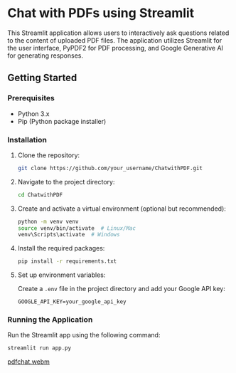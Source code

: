 # Chat with PDFs using Streamlit

This Streamlit application allows users to interactively ask questions related to the content of uploaded PDF files. The application utilizes Streamlit for the user interface, PyPDF2 for PDF processing, and Google Generative AI for generating responses.

## Getting Started

### Prerequisites

- Python 3.x
- Pip (Python package installer)

### Installation

1. Clone the repository:

    ```bash
    git clone https://github.com/your_username/ChatwithPDF.git
    ```

2. Navigate to the project directory:

    ```bash
    cd ChatwithPDF
    ```

3. Create and activate a virtual environment (optional but recommended):

    ```bash
    python -m venv venv
    source venv/bin/activate  # Linux/Mac
    venv\Scripts\activate  # Windows
    ```

4. Install the required packages:

    ```bash
    pip install -r requirements.txt
    ```

5. Set up environment variables:

    Create a `.env` file in the project directory and add your Google API key:

    ```
    GOOGLE_API_KEY=your_google_api_key
    ```

### Running the Application

Run the Streamlit app using the following command:

```bash
streamlit run app.py
```
[pdfchat.webm](https://github.com/devadigapratham/ChatwithPDF/assets/71978538/e20f6f35-e2a2-4e02-8e42-7fd48b619099)

